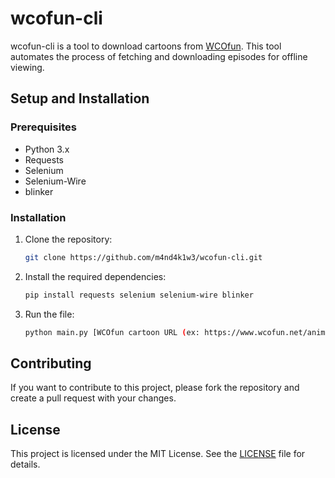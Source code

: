 # wcofun-cli

wcofun-cli is a tool to download cartoons from [WCOfun](https://www.wcofun.net/). This tool automates the process of fetching and downloading episodes for offline viewing.

## Setup and Installation

### Prerequisites

- Python 3.x
- Requests
- Selenium
- Selenium-Wire
- blinker

### Installation

1. Clone the repository:
    ```sh
    git clone https://github.com/m4nd4k1w3/wcofun-cli.git
    ```

2. Install the required dependencies:
    ```sh
    pip install requests selenium selenium-wire blinker
    ```

3. Run the file:
    ```sh
    python main.py [WCOfun cartoon URL (ex: https://www.wcofun.net/anime/batman-the-animated-series)]
    ```

## Contributing

If you want to contribute to this project, please fork the repository and create a pull request with your changes.

## License

This project is licensed under the MIT License. See the [LICENSE](LICENSE) file for details.
